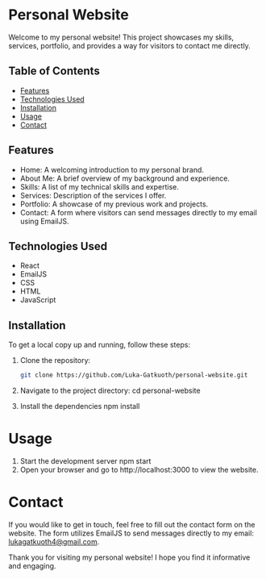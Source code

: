 # Personal Website

Welcome to my personal website! This project showcases my skills, services, portfolio, and provides a way for visitors to contact me directly.

## Table of Contents

- [Features](#features)
- [Technologies Used](#technologies-used)
- [Installation](#installation)
- [Usage](#usage)
- [Contact](#contact)

## Features

- Home: A welcoming introduction to my personal brand.
- About Me: A brief overview of my background and experience.
- Skills: A list of my technical skills and expertise.
- Services: Description of the services I offer.
- Portfolio: A showcase of my previous work and projects.
- Contact: A form where visitors can send messages directly to my email using EmailJS.

## Technologies Used
- React
- EmailJS
- CSS 
- HTML
- JavaScript

## Installation
To get a local copy up and running, follow these steps:

1. Clone the repository:
   ```bash
   git clone https://github.com/Luka-Gatkuoth/personal-website.git

2. Navigate to the project directory:
   cd personal-website

3. Install the dependencies
    npm install

# Usage
1. Start the development server
    npm start
2. Open your browser and go to http://localhost:3000 to view the website.

# Contact
If you would like to get in touch, feel free to fill out the contact form on the website. The form utilizes EmailJS to send messages directly to my email: lukagatkuoth4@gmail.com.

Thank you for visiting my personal website! I hope you find it informative and engaging.
